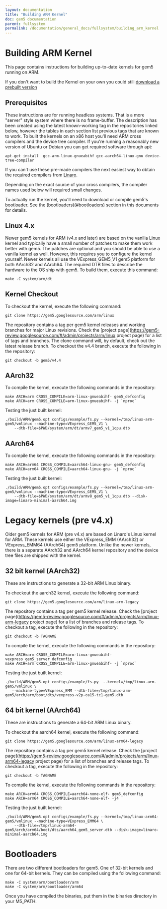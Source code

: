 ```yaml
---
layout: documentation
title: "Building ARM Kernel"
doc: gem5 documentation
parent: fullsystem
permalink: /documentation/general_docs/fullsystem/building_arm_kernel
---
```


# Building ARM Kernel

This page contains instructions for building up-to-date kernels for gem5 running on ARM. 

If you don't want to build the Kernel on your own you could still [download a prebuilt version](./guest_binaries/)

## Prerequisites
These instructions are for running headless systems. That is a more "server" style system where there is no frame-buffer. The description has been created using the latest known-working tag in the repositories linked below, however the tables in each section list previous tags that are known to work. To built the kernels on an x86 host you'll need ARM cross compilers and the device tree compiler. If you're running a reasonably new version of Ubuntu or Debian you can get required software through apt:

```
apt-get install  gcc-arm-linux-gnueabihf gcc-aarch64-linux-gnu device-tree-compiler
```

If you can't use these pre-made compilers the next easiest way to obtain the required compilers from [Linaro](http://releases.linaro.org/latest/components/toolchain/binaries/). 

Depending on the exact source of your cross compilers, the compiler names used below will required small changes.

To actually run the kernel, you'll need to download or compile gem5's bootloader. See the (bootloaders)(#bootloaders) section in this documents for details.

## Linux 4.x
Newer gem5 kernels for ARM (v4.x and later) are based on the vanilla Linux kernel and typically have a small number of patches to make them work better with gem5. The patches are optional and you should be able to use a vanilla kernel as well. However, this requires you to configure the kernel yourself. Newer kernels all use the VExpress\_GEM5\_V1 gem5 platform for both AArch32 and AArch64. The required DTB files to describe the hardware to the OS ship with gem5. To build them, execute this command:

```
make -C system/arm/dt
```

## Kernel Checkout
To checkout the kernel, execute the following command:

```
git clone https://gem5.googlesource.com/arm/linux
```

The repository contains a tag per gem5 kernel releases and working branches for major Linux revisions. Check the [project page](https://gem5-review.googlesource.com/#/admin/projects/arm/linux project page) for a list of tags and branches. The clone command will, by default, check out the latest release branch. To checkout the v4.4 branch, execute the following in the repository:
```
git checkout -b gem5/v4.4
```

## AArch32
To compile the kernel, execute the following commands in the repository:

```
make ARCH=arm CROSS_COMPILE=arm-linux-gnueabihf- gem5_defconfig
make ARCH=arm CROSS_COMPILE=arm-linux-gnueabihf- -j `nproc`
```

Testing the just built kernel:

```
./build/ARM/gem5.opt configs/example/fs.py --kernel=/tmp/linux-arm-gem5/vmlinux --machine-type=VExpress_GEM5_V1 \
    --dtb-file=$PWD/system/arm/dt/armv7_gem5_v1_1cpu.dtb
```

## AArch64
To compile the kernel, execute the following commands in the repository:

```
make ARCH=arm64 CROSS_COMPILE=aarch64-linux-gnu- gem5_defconfig
make ARCH=arm64 CROSS_COMPILE=aarch64-linux-gnu- -j `nproc`
```

Testing the just built kernel:

```
./build/ARM/gem5.opt configs/example/fs.py --kernel=/tmp/linux-arm-gem5/vmlinux --machine-type=VExpress_GEM5_V1 \
    --dtb-file=$PWD/system/arm/dt/armv8_gem5_v1_1cpu.dtb --disk-image=linaro-minimal-aarch64.img
```

# Legacy kernels (pre v4.x)
Older gem5 kernels for ARM (pre v4.x) are based on Linaro's Linux kernel for ARM. These kernels use either the VExpress\_EMM (AArch32) or VExpress\_EMM64 (AArch64)  gem5 platform. Unlike the newer kernels, there is a separate AArch32 and AArch64 kernel repository and the device tree files are shipped with the kernel.

## 32 bit kernel (AArch32)
These are instructions to generate a 32-bit ARM Linux binary.

To checkout the aarch32 kernel, execute the following command:

```
git clone https://gem5.googlesource.com/arm/linux-arm-legacy
```

The repository contains a tag per gem5 kernel release. Check the [project page](https://gem5-review.googlesource.com/#/admin/projects/arm/linux-arm-legacy project page) for a list of branches and release tags. To checkout a tag, execute the following in the repository:

```
git checkout -b TAGNAME
```

To compile the kernel, execute the following commands in the repository:

```
make ARCH=arm CROSS_COMPILE=arm-linux-gnueabihf- vexpress_gem5_server_defconfig
make ARCH=arm CROSS_COMPILE=arm-linux-gnueabihf- -j `nproc`
```

Testing the just built kernel:

```
./build/ARM/gem5.opt configs/example/fs.py  --kernel=/tmp/linux-arm-gem5/vmlinux \
   --machine-type=VExpress_EMM --dtb-file=/tmp/linux-arm-gem5/arch/arm/boot/dts/vexpress-v2p-ca15-tc1-gem5.dtb 
```

## 64 bit kernel (AArch64)
These are instructions to generate a 64-bit ARM Linux binary. 

To checkout the aarch64 kernel, execute the following command:

```
git clone https://gem5.googlesource.com/arm/linux-arm64-legacy
```

The repository contains a tag per gem5 kernel release. Check the [project page](https://gem5-review.googlesource.com/#/admin/projects/arm/linux-arm64-legacy project page) for a list of branches and release tags. To checkout a tag, execute the following in the repository:

```
git checkout -b TAGNAME
```

To compile the kernel, execute the following commands in the repository:

```
make ARCH=arm64 CROSS_COMPILE=aarch64-none-elf- gem5_defconfig
make ARCH=arm64 CROSS_COMPILE=aarch64-none-elf- -j4
```

Testing the just built kernel:

```
./build/ARM/gem5.opt configs/example/fs.py --kernel=/tmp/linux-arm64-gem5/vmlinux --machine-type=VExpress_EMM64 \
    --dtb-file=/tmp/linux-arm64-gem5/arch/arm64/boot/dts/aarch64_gem5_server.dtb --disk-image=linaro-minimal-aarch64.img
```

# Bootloaders
There are two different bootloaders for gem5. One of 32-bit kernels and one for 64-bit kernels. They can be compiled using the following command:

```
make -C system/arm/bootloader/arm
make -C system/arm/bootloader/arm64
```

Once you have compiled the binaries, put them in the binaries directory in your M5\_PATH.
